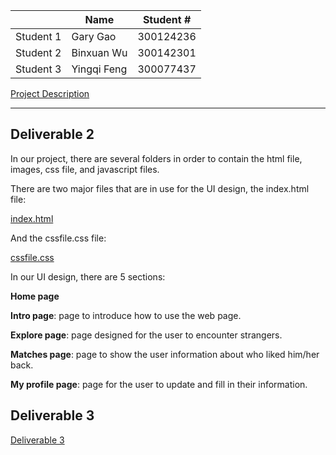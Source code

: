 |		|	Name		|	Student #   |
|  ----  | ----  | ----  |
|	Student 1	| Gary 	Gao 	|	300124236	|
|	Student 2	| Binxuan Wu	|	300142301	|
|	Student 3	| Yingqi Feng 	|	300077437	|

 [Project Description](CSI3140%20Project%20D1.pdf)
 
 ****
 
 ## Deliverable 2

 In our project, there are several folders in order to contain the html file, images, css file, and javascript files.

 There are two major files that are in use for the UI design, 
the index.html file: 

[index.html](https://github.com/professor-forward/project-cereal-killers/blob/main/Project/index.html)

And the cssfile.css file:

[cssfile.css](https://github.com/professor-forward/project-cereal-killers/blob/main/Project/css/cssfile.css)


In our UI design, there are 5 sections:

**Home page**

**Intro page**: page to introduce how to use the web page.

**Explore page**: page designed for the user to encounter strangers.

**Matches page**: page to show the user information about who liked him/her back.

**My profile page**: page for the user to update and fill in their information.

## Deliverable 3

[Deliverable 3 ](Cupid's%20Arrow%20README.pdf)

